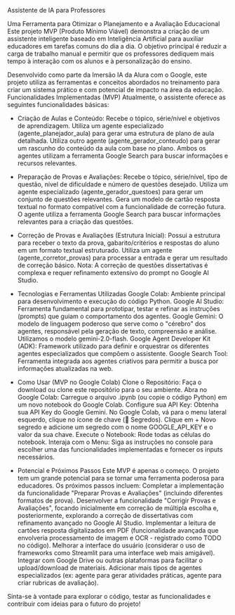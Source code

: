 Assistente de IA para Professores

Uma Ferramenta para Otimizar o Planejamento e a Avaliação Educacional
Este projeto MVP (Produto Mínimo Viável) demonstra a criação de um assistente inteligente baseado em Inteligência Artificial para auxiliar educadores em tarefas comuns do dia a dia. O objetivo principal é reduzir a carga de trabalho manual e permitir que os professores dediquem mais tempo à interação com os alunos e à personalização do ensino.

Desenvolvido como parte da Imersão IA da Alura com o Google, este projeto utiliza as ferramentas e conceitos abordados no treinamento para criar um sistema prático e com potencial de impacto na área da educação.
Funcionalidades Implementadas (MVP)
Atualmente, o assistente oferece as seguintes funcionalidades básicas:
 - Criação de Aulas e Conteúdo:
    Recebe o tópico, série/nível e objetivos de aprendizagem.
    Utiliza um agente especializado (agente_planejador_aula) para gerar uma estrutura de plano de aula detalhada.
    Utiliza outro agente (agente_gerador_conteudo) para gerar um rascunho do conteúdo da aula com base no plano.
    Ambos os agentes utilizam a ferramenta Google Search para buscar informações e recursos relevantes.

 - Preparação de Provas e Avaliações:
    Recebe o tópico, série/nível, tipo de questão, nível de dificuldade e número de questões desejado.
    Utiliza um agente especializado (agente_gerador_questoes) para gerar um conjunto de questões relevantes.
    Gera um modelo de cartão resposta textual no formato compatível com a funcionalidade de correção futura.
    O agente utiliza a ferramenta Google Search para buscar informações relevantes para a criação das questões.

 - Correção de Provas e Avaliações (Estrutura Inicial):
    Possui a estrutura para receber o texto da prova, gabarito/critérios e respostas do aluno em um formato textual estruturado.
    Utiliza um agente (agente_corretor_provas) para processar a entrada e gerar um resultado de correção básico.
    Nota: A correção de questões dissertativas é complexa e requer refinamento extensivo do prompt no Google AI Studio.

 - Tecnologias e Ferramentas Utilizadas
    Google Colab: Ambiente principal para desenvolvimento e execução do código Python.
    Google AI Studio: Ferramenta fundamental para prototipar, testar e refinar as instruções (prompts) que guiam o comportamento dos agentes.
    Google Gemini: O modelo de linguagem poderoso que serve como o "cérebro" dos agentes, responsável pela geração de texto, compreensão e análise. Utilizamos o modelo gemini-2.0-flash.
    Google Agent Developer Kit (ADK): Framework utilizado para definir e orquestrar os diferentes agentes especializados que compõem o assistente.
    Google Search Tool: Ferramenta integrada aos agentes criativos para permitir a busca por informações atualizadas na web.

 - Como Usar (MVP no Google Colab)
    Clone o Repositório: Faça o download ou clone este repositório para o seu ambiente.
    Abra no Google Colab: Carregue o arquivo .ipynb (ou copie o código Python) em um novo notebook do Google Colab.
    Configure sua API Key:
        Obtenha sua API Key do Google Gemini.
        No Google Colab, vá para o menu lateral esquerdo, clique no ícone de chave (🔑 Segredos).
        Clique em + Novo segredo e adicione um segredo com o nome GOOGLE_API_KEY e o valor da sua chave.
    Execute o Notebook: Rode todas as células do notebook.
    Interaja com o Menu: Siga as instruções no console para escolher uma das funcionalidades implementadas e fornecer os inputs necessários.

 - Potencial e Próximos Passos
    Este MVP é apenas o começo. O projeto tem um grande potencial para se tornar uma ferramenta poderosa para educadores. Os próximos passos incluem:
        Completar a implementação da funcionalidade "Preparar Provas e Avaliações" (incluindo diferentes formatos de prova).
        Desenvolver a funcionalidade "Corrigir Provas e Avaliações", focando inicialmente em correção de múltipla escolha e, posteriormente, explorando a correção de dissertativas com refinamento avançado no Google AI Studio.
        Implementar a leitura de cartões resposta digitalizados em PDF (funcionalidade avançada que envolveria processamento de imagem e OCR - registrado como TODO no código).
        Melhorar a interface do usuário (considerar o uso de frameworks como Streamlit para uma interface web mais amigável).
        Integrar com Google Drive ou outras plataformas para facilitar o upload/download de materiais.
        Adicionar mais tipos de agentes especializados (ex: agente para gerar atividades práticas, agente para criar rubricas de avaliação).

Sinta-se à vontade para explorar o código, testar as funcionalidades e contribuir com ideias para o futuro do projeto!
